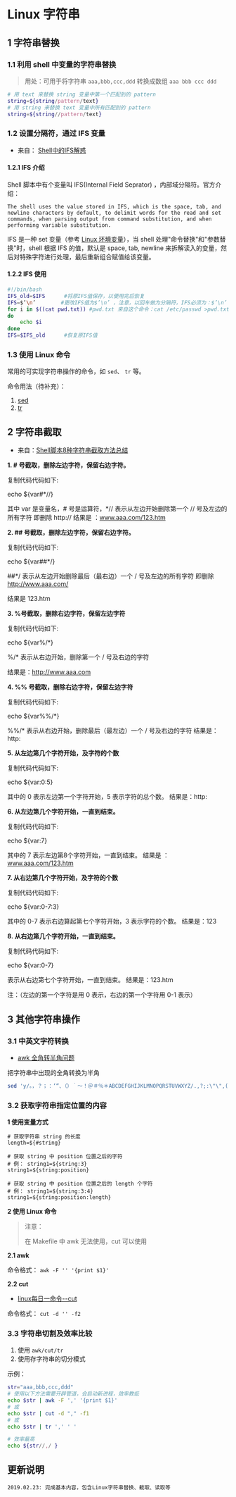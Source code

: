 # Linux 字符串

## 1 字符串替换

### 1.1 利用 shell 中变量的字符串替换

> 用处：可用于将字符串 `aaa,bbb,ccc,ddd` 转换成数组 `aaa bbb ccc ddd`

```bash
# 用 text 来替换 string 变量中第一个匹配到的 pattern
string=${string/pattern/text}
# 用 string 来替换 text 变量中所有匹配到的 pattern
string=${string//pattern/text}
```

### 1.2 设置分隔符，通过 IFS 变量

* 来自： [Shell中的IFS解惑](https://blog.csdn.net/whuslei/article/details/7187639)

#### 1.2.1 IFS 介绍

Shell 脚本中有个变量叫 IFS(Internal Field Seprator) ，内部域分隔符。官方介绍：

`The shell uses the value stored in IFS, which is the space, tab, and newline characters by default, to delimit words for the read and set commands, when parsing output from command substitution, and when performing variable substitution.`

IFS 是一种 set 变量（参考 [Linux 环境变量](../linux-environment-variable.md)），当 shell 处理"命令替换"和"参数替换"时，shell 根据 IFS 的值，默认是 space, tab, newline 来拆解读入的变量，然后对特殊字符进行处理，最后重新组合赋值给该变量。

#### 1.2.2 IFS 使用

```bash
#!/bin/bash
IFS_old=$IFS      #将原IFS值保存，以便用完后恢复
IFS=$’\n’        #更改IFS值为$’\n’ ，注意，以回车做为分隔符，IFS必须为：$’\n’
for i in $((cat pwd.txt)) #pwd.txt 来自这个命令：cat /etc/passwd >pwd.txt
do
    echo $i
done
IFS=$IFS_old      #恢复原IFS值
```

### 1.3 使用 Linux 命令

常用的可实现字符串操作的命令，如 `sed`、 `tr` 等。

命令用法（待补充）：

1. [sed]()
2. [tr]()

## 2 字符串截取

* 来自：[Shell脚本8种字符串截取方法总结](https://www.jb51.net/article/56563.htm)

**1. # 号截取，删除左边字符，保留右边字符。**

复制代码代码如下:

echo ${var#*//}

其中 var 是变量名，# 号是运算符，*// 表示从左边开始删除第一个 // 号及左边的所有字符
即删除 http://
结果是 ：www.aaa.com/123.htm

**2. ## 号截取，删除左边字符，保留右边字符。**

复制代码代码如下:

echo ${var##*/}

\##*/ 表示从左边开始删除最后（最右边）一个 / 号及左边的所有字符
即删除 http://www.aaa.com/

结果是 123.htm

**3. %号截取，删除右边字符，保留左边字符**

复制代码代码如下:

echo ${var%/*}

%/* 表示从右边开始，删除第一个 / 号及右边的字符

结果是：http://www.aaa.com

**4. %% 号截取，删除右边字符，保留左边字符**

复制代码代码如下:

echo ${var%%/*}

%%/* 表示从右边开始，删除最后（最左边）一个 / 号及右边的字符
结果是：http:

**5. 从左边第几个字符开始，及字符的个数**

复制代码代码如下:

echo ${var:0:5}

其中的 0 表示左边第一个字符开始，5 表示字符的总个数。
结果是：http:

**6. 从左边第几个字符开始，一直到结束。**

复制代码代码如下:

echo ${var:7}

其中的 7 表示左边第8个字符开始，一直到结束。
结果是 ：www.aaa.com/123.htm

**7. 从右边第几个字符开始，及字符的个数**

复制代码代码如下:

echo ${var:0-7:3}

其中的 0-7 表示右边算起第七个字符开始，3 表示字符的个数。
结果是：123

**8. 从右边第几个字符开始，一直到结束。**

复制代码代码如下:

echo ${var:0-7}

表示从右边第七个字符开始，一直到结束。
结果是：123.htm

注：（左边的第一个字符是用 0 表示，右边的第一个字符用 0-1 表示）

## 3 其他字符串操作

### 3.1 中英文字符转换

* [awk 全角转半角问题](https://segmentfault.com/q/1010000000492605)

把字符串中出现的全角转换为半角

```bash
sed 'y/。，？；：‘“、（）｀～！＠＃％＊ABCDEFGHIJKLMNOPQRSTUVWXYZ/.,?;:\"\",()`~!@#%*abcdefghijklmnopqrstuvwxyz/'
```

### 3.2 获取字符串指定位置的内容

**1 使用变量方式**

```shell
# 获取字符串 string 的长度
length=${#string}

# 获取 string 中 position 位置之后的字符
# 例： string1=${string:3}
string1=${string:position}

# 获取 string 中 position 位置之后的 length 个字符
# 例： string1=${string:3:4}
string1=${string:position:length} 
```

**2 使用 Linux 命令**

> 注意：
>
> 在 Makefile 中 awk 无法使用，cut 可以使用

**2.1 awk**

命令格式： `awk -F '' '{print $1}'`

**2.2 cut**

* [linux每日一命令--cut](https://www.cnblogs.com/Hobbies/articles/4527447.html)

命令格式： `cut -d '' -f2`

### 3.3 字符串切割及效率比较

1. 使用 `awk/cut/tr`
2. 使用存字符串的切分模式

示例：

```bash
str="aaa,bbb,ccc,ddd"
# 使用以下方法需要开辟管道，会启动新进程，效率教低
echo $str | awk -F ',' '{print $1}' 
# 或
echo $str | cut -d "," -f1
# 或
echo $str | tr ',' ' '

# 效率最高
echo ${str//,/ }
```



## 更新说明

```
2019.02.23: 完成基本内容，包含Linux字符串替换、截取、读取等
```

